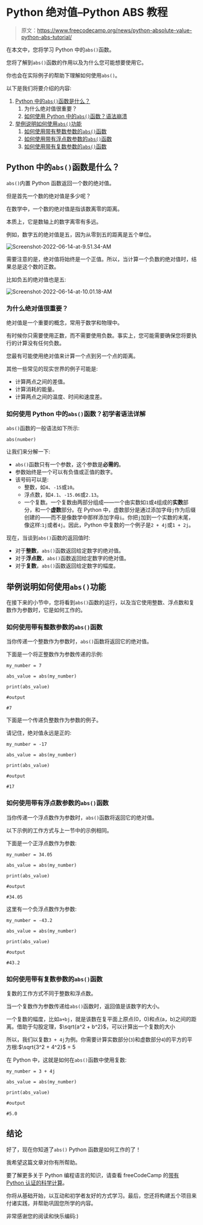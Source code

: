 # Python 绝对值–Python ABS 教程

> 原文：<https://www.freecodecamp.org/news/python-absolute-value-python-abs-tutorial/>

在本文中，您将学习 Python 中的`abs()`函数。

您将了解到`abs()`函数的作用以及为什么您可能想要使用它。

你也会在实际例子的帮助下理解如何使用`abs()`。

以下是我们将要介绍的内容:

1.  [Python 中的`abs()`函数是什么？](#intro)
    1.  为什么绝对值很重要？
    2.  [如何使用 Python 中的`abs()`函数？语法崩溃](#usage)
2.  [举例说明如何使用`abs()`功能](#examples)
    1.  [如何使用带有整数参数的`abs()`函数](#integer)
    2.  [如何使用带有浮点数参数的`abs()`函数](#float)
    3.  [如何使用带有复数参数的`abs()`函数](#complex)

## Python 中的`abs()`函数是什么？

`abs()`内置 Python 函数返回一个数的绝对值。

但是首先一个数的绝对值是多少呢？

在数学中，一个数的绝对值是指该数离零的距离。

本质上，它是数轴上的数字离零有多远。

例如，数字五的绝对值是五，因为从零到五的距离是五个单位。

![Screenshot-2022-06-14-at-9.51.34-AM](img/e8c30a75e578756adff9f72b6ef46613.png)

需要注意的是，绝对值将始终是一个正值。所以，当计算一个负数的绝对值时，结果总是这个数的正数。

比如负五的绝对值也是五:

![Screenshot-2022-06-14-at-10.01.18-AM](img/2ae2399f6db9201c3bdef649748150bc.png)

### 为什么绝对值很重要？

绝对值是一个重要的概念，常用于数学和物理中。

有时候你只需要使用正数，而不需要使用负数。事实上，您可能需要确保您将要执行的计算没有任何负数。

您最有可能使用绝对值来计算一个点到另一个点的距离。

其他一些常见的现实世界的例子可能是:

*   计算两点之间的差值。
*   计算消耗的能量。
*   计算两点之间的温度、时间和速度差。

### 如何使用 Python 中的`abs()`函数？初学者语法详解

`abs()`函数的一般语法如下所示:

```
abs(number) 
```

让我们来分解一下:

*   `abs()`函数只有一个参数，这个参数是**必需的**。
*   参数始终是一个可以有负值或正值的数字。
*   该号码可以是:
    *   整数，如`4`、`-15`或`10`。
    *   浮点数，如`4.1`、`-15.06`或`2.13`。
    *   一个复数。一个复数由两部分组成——一个由实数如`1`或`4`组成的**实数**部分，和一个**虚数**部分。在 Python 中，虚数部分是通过添加字母`j`作为后缀创建的——而不是像数学中那样添加字母`i`。你把`j`加到一个实数的末尾，像这样:`1j`或者`4j`。因此，Python 中复数的一个例子是`2 + 4j`或`1 + 2j`。

现在，当谈到`abs()`函数的返回值时:

*   对于**整数**，`abs()`函数返回给定数字的绝对值。
*   对于**浮点数**，`abs()`函数返回给定数字的绝对值。
*   对于**复数**，`abs()`函数返回给定数字的幅度。

## 举例说明如何使用`abs()`功能

在接下来的小节中，您将看到`abs()`函数的运行，以及当它使用整数、浮点数和复数作为参数时，它是如何工作的。

### 如何使用带有整数参数的`abs()`函数

当你传递一个整数作为参数时，`abs()`函数将返回它的绝对值。

下面是一个将正整数作为参数传递的示例:

```
my_number = 7

abs_value = abs(my_number)

print(abs_value)

#output 

#7 
```

下面是一个传递负整数作为参数的例子。

请记住，绝对值永远是正的:

```
my_number = -17

abs_value = abs(my_number)

print(abs_value)

#output

#17 
```

### 如何使用带有浮点数参数的`abs()`函数

当你传递一个浮点数作为参数时，`abs()`函数将返回它的绝对值。

以下示例的工作方式与上一节中的示例相同。

下面是一个正浮点数作为参数:

```
my_number = 34.05

abs_value = abs(my_number)

print(abs_value)

#output

#34.05 
```

这里有一个负浮点数作为参数:

```
my_number = -43.2

abs_value = abs(my_number)

print(abs_value)

#output

#43.2 
```

### 如何使用带有复数参数的`abs()`函数

复数的工作方式不同于整数和浮点数。

当一个复数作为参数传递给`abs()`函数时，返回值是该数字的大小。

一个复数的幅度，比如`a+bj`，就是该数在复平面上原点(0，0)和点(a，b)之间的距离。借助于勾股定理，$\sqrt{a^2 + b^2}$，可以计算出一个复数的大小

所以，我们以复数`3 + 4j`为例。你需要计算实数部分(`3`)和虚数部分`4`)的平方的平方根:$\sqrt{3^2 + 4^2}$ = 5

在 Python 中，这就是如何在`abs()`函数中使用复数:

```
my_number = 3 + 4j

abs_value = abs(my_number)

print(abs_value)

#output

#5.0 
```

## 结论

好了，现在你知道了`abs()` Python 函数是如何工作的了！

我希望这篇文章对你有所帮助。

要了解更多关于 Python 编程语言的知识，请查看 freeCodeCamp 的[带有 Python 认证的科学计算](https://www.freecodecamp.org/learn/scientific-computing-with-python/)。

你将从基础开始，以互动和初学者友好的方式学习。最后，您还将构建五个项目来付诸实践，并帮助巩固您所学的内容。

非常感谢您的阅读和快乐编码:)